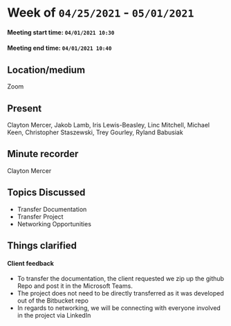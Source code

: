 
#  Week of `04/25/2021` - `05/01/2021`
####  Meeting start time: `04/01/2021 10:30`
####  Meeting end time: `04/01/2021 10:40`
##  Location/medium
Zoom

## Present
Clayton Mercer, Jakob Lamb, Iris Lewis-Beasley, Linc Mitchell, Michael Keen, Christopher Staszewski, Trey Gourley, Ryland Babusiak

## Minute recorder
Clayton Mercer

## Topics Discussed
- Transfer Documentation
- Transfer Project
- Networking Opportunities

## Things clarified
#### Client feedback
- To transfer the documentation, the client requested we zip up the github Repo and post it in the Microsoft Teams.
- The project does not need to be directly transferred as it was developed out of the Bitbucket repo
- In regards to networking, we will be connecting with everyone involved in the project via LinkedIn
